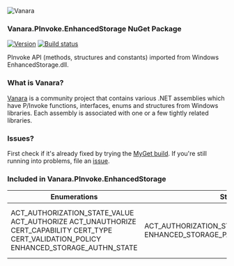 ﻿![Vanara](https://raw.githubusercontent.com/dahall/Vanara/master/docs/icons/VanaraHeading.png)
### **Vanara.PInvoke.EnhancedStorage NuGet Package**
[![Version](https://img.shields.io/nuget/v/Vanara.PInvoke.EnhancedStorage?label=NuGet&style=flat-square)](https://github.com/dahall/Vanara/releases)
[![Build status](https://github.com/dahall/Vanara/actions/workflows/cibuild.yml/badge.svg?branch=master)](https://github.com/dahall/Vanara/actions/workflows/cibuild.yml)

PInvoke API (methods, structures and constants) imported from Windows EnhancedStorage.dll.

### **What is Vanara?**

[Vanara](https://github.com/dahall/Vanara) is a community project that contains various .NET assemblies which have P/Invoke functions, interfaces, enums and structures from Windows libraries. Each assembly is associated with one or a few tightly related libraries.

### **Issues?**

First check if it's already fixed by trying the [MyGet build](https://www.myget.org/feed/Packages/vanara).
If you're still running into problems, file an [issue](https://github.com/dahall/Vanara/issues).

### **Included in Vanara.PInvoke.EnhancedStorage**

Enumerations | Structures | Interfaces
--- | --- | ---
ACT_AUTHORIZATION_STATE_VALUE ACT_AUTHORIZE ACT_UNAUTHORIZE CERT_CAPABILITY CERT_TYPE CERT_VALIDATION_POLICY ENHANCED_STORAGE_AUTHN_STATE  | ACT_AUTHORIZATION_STATE SILO_INFO ENHANCED_STORAGE_PASSWORD_SILO_INFORMATION      | IEnhancedStorageACT IEnhancedStorageACT2 IEnhancedStorageACT3 IEnhancedStorageSilo IEnhancedStorageSiloAction IEnumEnhancedStorageACT  
